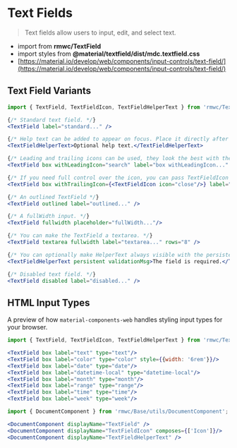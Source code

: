 # Text Fields

> Text fields allow users to input, edit, and select text.

- import from **rmwc/TextField**  
- import styles from **@material/textfield/dist/mdc.textfield.css**
- [https://material.io/develop/web/components/input-controls/text-field/](https://material.io/develop/web/components/input-controls/text-field/)

## Text Field Variants

```jsx render
import { TextField, TextFieldIcon, TextFieldHelperText } from 'rmwc/TextField';

{/* Standard text field. */}
<TextField label="standard..." />

{/* Help text can be added to appear on focus. Place it directly after TextField. */}
<TextFieldHelperText>Optional help text.</TextFieldHelperText>

{/* Leading and trailing icons can be used, they look the best with the box prop. You can pass anything the Icon component accepts. */}
<TextField box withLeadingIcon="search" label="box withLeadingIcon..." />

{/* If you need full control over the icon, you can pass TextFieldIcon in and add your own props. */}
<TextField box withTrailingIcon={<TextFieldIcon icon="close"/>} label="box withTrailingIcon..." />

{/* An outlined TextField */}
<TextField outlined label="outlined..." />

{/* A fullWidth input. */}
<TextField fullwidth placeholder="fullWidth..."/>

{/* You can make the TextField a textarea. */}
<TextField textarea fullwidth label="textarea..." rows="8" />

{/* You can optionally make HelperText always visible with the persistent prop. */}
<TextFieldHelperText persistent validationMsg>The field is required.</TextFieldHelperText>

{/* Disabled text field. */}
<TextField disabled label="disabled..." />
```

## HTML Input Types

A preview of how `material-components-web` handles styling input types for your browser.

```jsx render
import { TextField, TextFieldIcon, TextFieldHelperText } from 'rmwc/TextField';

<TextField box label="text" type="text"/>
<TextField box label="color" type="color" style={{width: '6rem'}}/>
<TextField box label="date" type="date"/>
<TextField box label="datetime-local" type="datetime-local"/>
<TextField box label="month" type="month"/>
<TextField box label="range" type="range"/>
<TextField box label="time" type="time"/>
<TextField box label="week" type="week"/>
```

```jsx renderOnly
import { DocumentComponent } from 'rmwc/Base/utils/DocumentComponent';

<DocumentComponent displayName="TextField" />
<DocumentComponent displayName="TextFieldIcon" composes={['Icon']}/>
<DocumentComponent displayName="TextFieldHelperText" />
```
